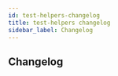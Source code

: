 ```yaml
---
id: test-helpers-changelog
title: test-helpers changelog
sidebar_label: Changelog
---
```

## Changelog